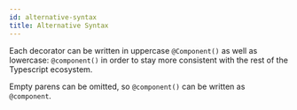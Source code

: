 ```yaml
---
id: alternative-syntax
title: Alternative Syntax
---
```


Each decorator can be written in uppercase `@Component()` as well as lowercase: `@component()` in order
to stay more consistent with the rest of the Typescript ecosystem.

Empty parens can be omitted, so
`@component()` can be written as `@component`.
